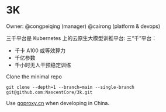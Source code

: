# 3K

Owner: @congpeiqing (manager) @cairong (platform & devops)

三千平台是 Kubernetes 上的云原生大模型训推平台:
三“千”平台：
* 千卡 A100 或等效算力
* 千亿参数
* 千小时无人干预稳定训练

Clone the minimal repo
```
git clone --depth=1 --branch=main --single-branch git@github.com:NascentCore/3k.git
```
Use [goproxy.cn](https://github.com/goproxy/goproxy.cn#go-113-and-above-recommended)
when developing in China.
